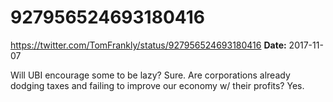 # 927956524693180416
https://twitter.com/TomFrankly/status/927956524693180416
**Date:** 2017-11-07

Will UBI encourage some to be lazy? Sure. Are corporations already dodging taxes and failing to improve our economy w/ their profits? Yes.
